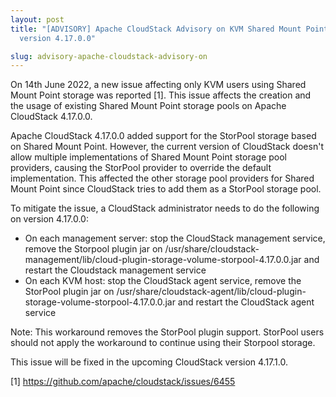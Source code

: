 ```yaml
---
layout: post
title: "[ADVISORY] Apache CloudStack Advisory on KVM Shared Mount Point issues on
  version 4.17.0.0"

slug: advisory-apache-cloudstack-advisory-on
---
```

<p>On 14th June 2022, a new issue affecting only KVM users using Shared Mount Point storage was reported [1]. This issue affects the creation and the usage of existing Shared Mount Point storage pools on Apache CloudStack 4.17.0.0.<br />

Apache CloudStack 4.17.0.0 added support for the StorPool storage based on Shared Mount Point. However, the current version of CloudStack doesn&#39;t allow multiple implementations of Shared Mount Point storage pool providers, causing the StorPool provider to override the default implementation. This affected the other storage pool providers for Shared Mount Point since CloudStack tries to add them as a StorPool storage pool.<br />

To mitigate the issue, a CloudStack administrator needs to do the following on version 4.17.0.0:<br />
- On each management server: stop the CloudStack management service, remove the Storpool plugin jar on /usr/share/cloudstack-management/lib/cloud-plugin-storage-volume-storpool-4.17.0.0.jar and restart the Cloudstack management service<br />
- On each KVM host: stop the CloudStack agent service, remove the StorPool plugin jar on /usr/share/cloudstack-agent/lib/cloud-plugin-storage-volume-storpool-4.17.0.0.jar and restart the CloudStack agent service<br />

Note: This workaround removes the StorPool plugin support. StorPool users should not apply the workaround to continue using their Storpool storage.<br />

This issue will be fixed in the upcoming CloudStack version 4.17.1.0.<br />

[1]&nbsp;<a href="https://github.com/apache/cloudstack/issues/6455" title="https://github.com/apache/cloudstack/issues/6455">https://github.com/apache/cloudstack/issues/6455</a></p>
